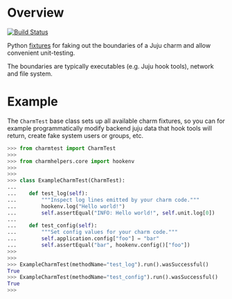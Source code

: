 # Overview

[![Build Status](https://travis-ci.org/freeekanayaka/charm-test.svg?branch=master)](https://travis-ci.org/freeekanayaka/charm-test)

Python [fixtures](https://github.com/testing-cabal/fixtures) for faking
out the boundaries of a Juju charm and allow convenient unit-testing.

The boundaries are typically executables (e.g. Juju hook tools), network
and file system.

# Example

The `CharmTest` base class sets up all available charm fixtures, so you can
for example programmatically modify backend juju data that hook tools
will return, create fake system users or groups, etc.

```python
>>> from charmtest import CharmTest
>>>
>>> from charmhelpers.core import hookenv
>>>
>>>
>>> class ExampleCharmTest(CharmTest):
...
...    def test_log(self):
...        """Inspect log lines emitted by your charm code."""
...        hookenv.log("Hello world!")
...        self.assertEqual("INFO: Hello world!", self.unit.log[0])
...
...    def test_config(self):
...        """Set config values for your charm code."""
...        self.application.config["foo"] = "bar"
...        self.assertEqual("bar", hookenv.config()["foo"])
>>>
>>>
>>> ExampleCharmTest(methodName="test_log").run().wasSuccessful()
True
>>> ExampleCharmTest(methodName="test_config").run().wasSuccessful()
True
>>>
```
